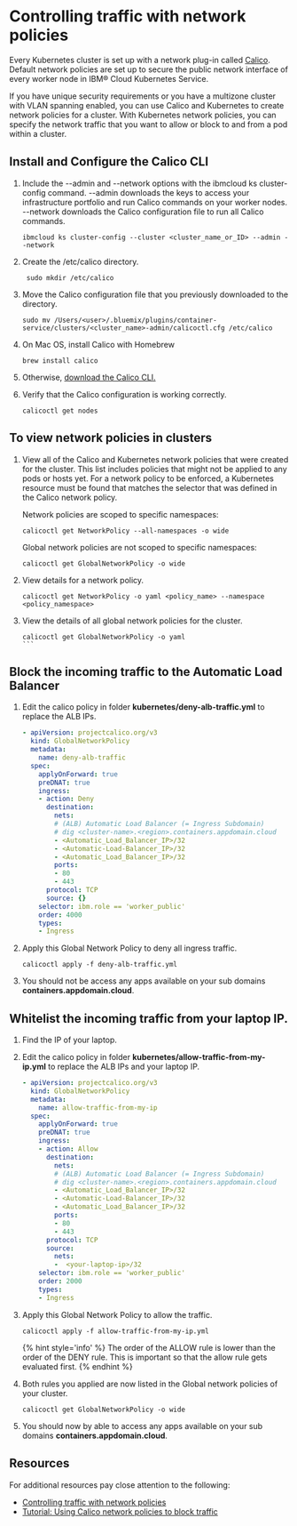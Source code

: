 # Controlling traffic with network policies

Every Kubernetes cluster is set up with a network plug-in called [Calico](https://www.projectcalico.org/). Default network policies are set up to secure the public network interface of every worker node in IBM® Cloud Kubernetes Service.

If you have unique security requirements or you have a multizone cluster with VLAN spanning enabled, you can use Calico and Kubernetes to create network policies for a cluster. With Kubernetes network policies, you can specify the network traffic that you want to allow or block to and from a pod within a cluster. 

## Install and Configure the Calico CLI

1.  Include the --admin and --network options with the ibmcloud ks cluster-config command. --admin downloads the keys to access your infrastructure portfolio and run Calico commands on your worker nodes. --network downloads the Calico configuration file to run all Calico commands.

    ```
    ibmcloud ks cluster-config --cluster <cluster_name_or_ID> --admin --network
    ```

1. Create the /etc/calico directory.
    ```
     sudo mkdir /etc/calico
    ```

1. Move the Calico configuration file that you previously downloaded to the directory.
    ```
    sudo mv /Users/<user>/.bluemix/plugins/container-service/clusters/<cluster_name>-admin/calicoctl.cfg /etc/calico
    ```

1. On Mac OS, install Calico with Homebrew
    ```
    brew install calico
    ```

1. Otherwise, [download the Calico CLI.](https://github.com/projectcalico/calicoctl/releases)

1. Verify that the Calico configuration is working correctly.
    ```
    calicoctl get nodes
    ```

## To view network policies in clusters

1. View all of the Calico and Kubernetes network policies that were created for the cluster. This list includes policies that might not be applied to any pods or hosts yet. For a network policy to be enforced, a Kubernetes resource must be found that matches the selector that was defined in the Calico network policy.

    Network policies are scoped to specific namespaces:
    ```
    calicoctl get NetworkPolicy --all-namespaces -o wide
    ```

    Global network policies are not scoped to specific namespaces:
    ```
    calicoctl get GlobalNetworkPolicy -o wide
    ```

1. View details for a network policy.
    ```
    calicoctl get NetworkPolicy -o yaml <policy_name> --namespace <policy_namespace>
    ````

1. View the details of all global network policies for the cluster.
    ````
    calicoctl get GlobalNetworkPolicy -o yaml
    ```

## Block the incoming traffic to the Automatic Load Balancer

1. Edit the calico policy in folder **kubernetes/deny-alb-traffic.yml** to replace the ALB IPs.
    ```yml
    - apiVersion: projectcalico.org/v3
      kind: GlobalNetworkPolicy
      metadata:
        name: deny-alb-traffic
      spec:
        applyOnForward: true
        preDNAT: true
        ingress:
        - action: Deny
          destination:
            nets:
            # (ALB) Automatic Load Balancer (= Ingress Subdomain)
            # dig <cluster-name>.<region>.containers.appdomain.cloud
            - <Automatic_Load_Balancer_IP>/32
            - <Automatic-Load-Balancer_IP>/32
            - <Automatic_Load_Balancer_IP>/32
            ports:
            - 80
            - 443
          protocol: TCP
          source: {}
        selector: ibm.role == 'worker_public'
        order: 4000
        types:
        - Ingress
    ```

1. Apply this Global Network Policy to deny all ingress traffic.
    ```
    calicoctl apply -f deny-alb-traffic.yml
    ```

1. You should not be access any apps available on your sub domains **containers.appdomain.cloud**.

## Whitelist the incoming traffic from your laptop IP.

1. Find the IP of your laptop.

1. Edit the calico policy in folder **kubernetes/allow-traffic-from-my-ip.yml** to replace the ALB IPs and your laptop IP.
    ```yml
    - apiVersion: projectcalico.org/v3
      kind: GlobalNetworkPolicy
      metadata:
        name: allow-traffic-from-my-ip
      spec:
        applyOnForward: true
        preDNAT: true
        ingress:
        - action: Allow
          destination:
            nets:
            # (ALB) Automatic Load Balancer (= Ingress Subdomain)
            # dig <cluster-name>.<region>.containers.appdomain.cloud
            - <Automatic_Load_Balancer_IP>/32
            - <Automatic-Load-Balancer_IP>/32
            - <Automatic_Load_Balancer_IP>/32
            ports:
            - 80
            - 443
          protocol: TCP
          source:
            nets:
            -  <your-laptop-ip>/32
        selector: ibm.role == 'worker_public'
        order: 2000
        types:
        - Ingress
    ```

1. Apply this Global Network Policy to allow the traffic.
    ```
    calicoctl apply -f allow-traffic-from-my-ip.yml
    ```

    {% hint style='info' %} The order of the ALLOW rule is lower than the order of the DENY rule. This is important so that the allow rule gets evaluated first. {% endhint %}

1. Both rules you applied are now listed in the Global network policies of your cluster.
    ```
    calicoctl get GlobalNetworkPolicy -o wide
    ```

1. You should now by able to access any apps available on your sub domains **containers.appdomain.cloud**.

## Resources

For additional resources pay close attention to the following:

- [Controlling traffic with network policies](https://cloud.ibm.com/docs/containers?topic=containers-network_policies#cli_install)
- [Tutorial: Using Calico network policies to block traffic](https://cloud.ibm.com/docs/containers?topic=containers-policy_tutorial#lesson3)
